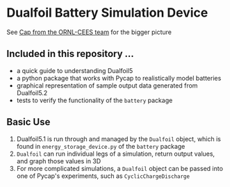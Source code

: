# Dualfoil Battery Simulation Device
See [Cap from the ORNL-CEES team](https://github.com/ORNL-CEES/Cap "Github - ORNL-CEES/Cap") for the bigger picture

## Included in this repository ...
 +  a quick guide to understanding Dualfoil5 
 +  a python package that works with Pycap to realistically model batteries
 +  graphical representation of sample output data generated from Dualfoil5.2
 +  tests to verify the functionality of the `battery` package

## Basic Use
 1. Dualfoil5.1 is run through and managed by the `Dualfoil` object, which is found in `energy_storage_device.py` of the `battery` package
 2. `Dualfoil` can run individual legs of a simulation, return output values, and graph those values in 3D
 3. For more complicated simulations, a `Dualfoil` object can be passed into one of Pycap's experiments, such as `CyclicChargeDischarge`
